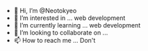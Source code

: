 - 👋 Hi, I’m @Neotokyeo
- 👀 I’m interested in ... web development
- 🌱 I’m currently learning ... web development
- 💞️ I’m looking to collaborate on ...
- 📫 How to reach me ... Don't

<!---
Neotokyeo is a ✨ special ✨ repository because its `README.md` (this file) appears on your GitHub profile.
You can click the Preview link to take a look at your changes.
--->
